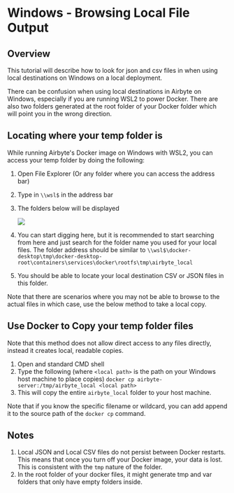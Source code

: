 # Windows - Browsing Local File Output

## Overview

This tutorial will describe how to look for json and csv files in when using local destinations on Windows on a local deployment.

There can be confusion when using local destinations in Airbyte on Windows, especially if you are running WSL2 to power Docker. There are also two folders generated at the root folder of your Docker folder which will point you in the wrong direction.

## Locating where your temp folder is

While running Airbyte's Docker image on Windows with WSL2, you can access your temp folder by doing the following:

1. Open File Explorer \(Or any folder where you can access the address bar\)
2. Type in `\\wsl$` in the address bar
3. The folders below will be displayed

   ![](/.gitbook/assets/windows-wsl2-docker-folders.png)

4. You can start digging here, but it is recommended to start searching from here and just search for the folder name you used for your local files. The folder address should be similar to `\\wsl$\docker-desktop\tmp\docker-desktop-root\containers\services\docker\rootfs\tmp\airbyte_local`
5. You should be able to locate your local destination CSV or JSON files in this folder.

Note that there are scenarios where you may not be able to browse to the actual files in which case, use the below method to take a local copy.

## Use Docker to Copy your temp folder files

Note that this method does not allow direct access to any files directly, instead it creates local, readable copies.

1. Open and standard CMD shell
2. Type the following (where `<local path>` is the path on your Windows host machine to place copies)
   `docker cp airbyte-server:/tmp/airbyte_local <local path>`
3. This will copy the entire `airbyte_local` folder to your host machine.

Note that if you know the specific filename or wildcard, you can add append it to the source path of the `docker cp` command.

## Notes

1. Local JSON and Local CSV files do not persist between Docker restarts. This means that once you turn off your Docker image, your data is lost. This is consistent with the `tmp` nature of the folder.
2. In the root folder of your docker files, it might generate tmp and var folders that only have empty folders inside.
